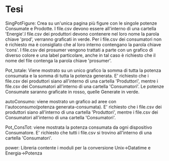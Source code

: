 # Tesi
SingPotFigure: Crea su un'unica pagina più figure con le singole potenze Consumate e Prodotte. I file.csv devono essere all'interno di una cartella 'Energie'.I file.csv dei produttori devono contenere nel loro nome la parola chiave 'prod', verranno graficati in verde. Per i file.csv dei consumatori non è richiesto ma è consigliato che al loro interno contengano la parola chiave 'cons'. I file.csv dei prosumer vengono trattati a parte con un grafico di diverso colore e una label particolare, anche in tal caso è richiesto che il nome del file contenga la parola chiave 'prosumer'. 

Pot_totale: Viene mostrato su un unico grafico la somma di tutta la potenza consumata e la somma di tutta la potenza generata.
E' richiesto che i file.csv dei produttori siano all'interno di una cartella 'Produttori', mentre i file.csv dei Consumatori all'interno di una cartella 'Consumatori'. Le potenze Consumate saranno graficate in rosso, quelle Generate in verde.

autoConsumo: viene mostrato un grafico ad aree con l'autoconsumo(potenza generata-consumata). E' richiesto che i file.csv dei produttori siano all'interno di una cartella 'Produttori', mentre i file.csv dei Consumatori all'interno di una cartella 'Consumatori'. 

Pot_ConsTot: viene mostrata la potenza consumata da ogni dispositivo Consumatore. E' richiesto che tutti i file.csv si trovino all'interno di una cartella 'Consumatori'. 

power: Libreria contente i moduli per la conversione Unix->Datatime e Energia->Potenza
